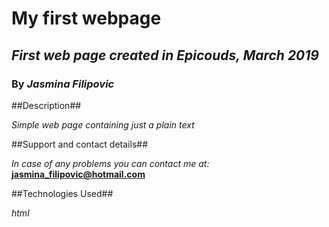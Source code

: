 # My first webpage #

## _First web page created in Epicouds, March 2019_

### By _Jasmina Filipovic_

##Description##

_Simple web page containing just a plain text_

##Support and contact details##

_In case of any problems you can contact me at:_ **jasmina_filipovic@hotmail.com**

##Technologies Used##

_html_

